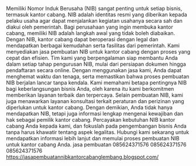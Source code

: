
Memiliki Nomor Induk Berusaha (NIB) sangat penting untuk setiap bisnis, termasuk kantor cabang. NIB adalah identitas resmi yang diberikan kepada pelaku usaha agar dapat menjalankan kegiatan usahanya secara sah dan diakui oleh pemerintah. Bagi perusahaan yang ingin membuka kantor cabang, memiliki NIB adalah langkah awal yang tidak boleh diabaikan. Dengan NIB, kantor cabang dapat beroperasi dengan legal dan mendapatkan berbagai kemudahan serta fasilitas dari pemerintah.
Kami menyediakan jasa pembuatan NIB untuk kantor cabang dengan proses yang cepat dan efisien. Tim kami yang berpengalaman siap membantu Anda dalam setiap tahap pengurusan NIB, mulai dari persiapan dokumen hingga pendaftaran secara online. Dengan menggunakan jasa kami, Anda dapat menghemat waktu dan tenaga, serta memastikan bahwa proses pembuatan NIB berjalan lancar tanpa kendala. Kami memahami betapa pentingnya NIB bagi keberlangsungan bisnis Anda, oleh karena itu kami berkomitmen memberikan layanan terbaik dan terpercaya.
Selain pembuatan NIB, kami juga menawarkan layanan konsultasi terkait peraturan dan perizinan yang diperlukan untuk kantor cabang. Dengan demikian, Anda tidak hanya mendapatkan NIB, tetapi juga informasi lengkap mengenai kewajiban dan hak sebagai pemilik kantor cabang. Percayakan kebutuhan NIB kantor cabang Anda kepada kami, dan fokuslah pada pengembangan bisnis Anda tanpa harus khawatir tentang aspek legalitas. Hubungi kami sekarang untuk mendapatkan informasi lebih lanjut dan memulai proses pembuatan NIB untuk kantor cabang Anda.
jasa pembuatan
085624371576
085624371576
085624371576
https://jasapembuatannibkantorcabanglembang.blogspot.com/
